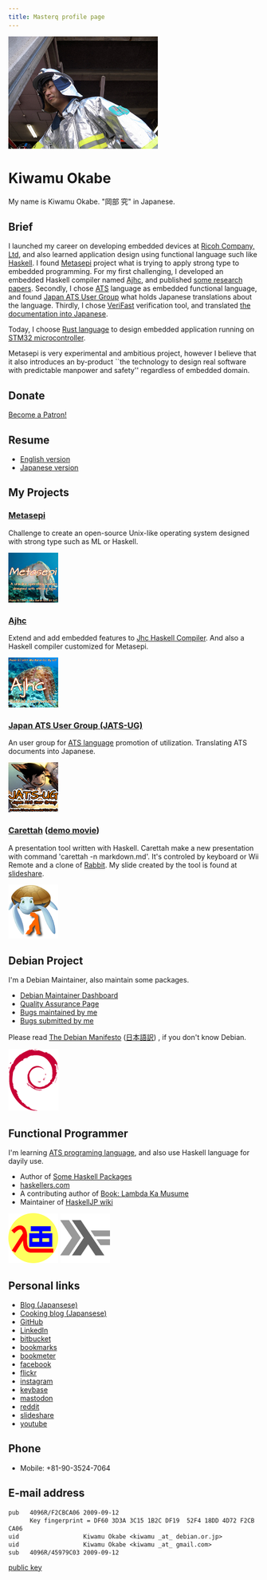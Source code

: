 ```yaml
---
title: Masterq profile page
---
```


<div class="figure_right">
<img alt="my face" src="images/kaketuke-masyo.jpg" onmouseover="this.src='images/yatta-ru.jpg';" onmouseout="this.src='images/kaketuke-masyo.jpg'" />
</div>

# Kiwamu Okabe

My name is Kiwamu Okabe. "岡部 究" in Japanese.

## Brief

I launched my career on developing embedded devices at [Ricoh Company, Ltd](http://www.ricoh.com/), and also learned application design using functional language such like [Haskell](https://www.haskell.org/). I found [Metasepi](http://www.metasepi.org/) project what is trying to apply strong type to embedded programming. For my first challenging, I developed an embedded Haskell compiler named [Ajhc](http://ajhc.metasepi.org/), and published [some research papers](http://www.metasepi.org/papers.html). Secondly, I chose [ATS](http://www.ats-lang.org/) language as embedded functional language, and found [Japan ATS User Group](http://jats-ug.metasepi.org/) what holds Japanese translations about the language. Thirdly, I chose [VeriFast](https://github.com/verifast/verifast) verification tool, and translated [the documentation into Japanese](https://github.com/jverifast-ug/translate/blob/master/Manual/Tutorial/Tutorial.md).

Today, I choose [Rust language](https://www.rust-lang.org/) to design embedded application running on [STM32 microcontroller](https://en.wikipedia.org/wiki/STM32).

Metasepi is very experimental and ambitious project, however I believe that it also introduces an by-product ``the technology to design real software with predictable manpower and safety'' regardless of embedded domain.

## Donate

<a href="https://www.patreon.com/bePatron?u=14024680" data-patreon-widget-type="become-patron-button">Become a Patron!</a><script async src="https://c6.patreon.com/becomePatronButton.bundle.js"></script>

## Resume

* [English version](https://raw.githubusercontent.com/master-q/masterq-docs/master/resume/en/resume_kiwamuokabe.pdf)
* [Japanese version](https://raw.githubusercontent.com/master-q/masterq-docs/master/resume/ja/resume_kiwamuokabe_ja.pdf)

## My Projects

### [Metasepi](http://metasepi.org)

Challenge to create an open-source Unix-like operating system designed with strong type such as ML or Haskell.

![](/images/metasepi_logo_v1_100x100.png)

<script language="javascript" type="text/javascript" src="http://counting.hatelabo.jp/widget?count_id=91783" charset="utf-8"></script>

### [Ajhc](http://ajhc.metasepi.org)

Extend and add embedded features to [Jhc Haskell Compiler](http://repetae.net/computer/jhc/).
And also a Haskell compiler customized for Metasepi.

![](/images/ajhc_logo_beta1.png)

### [Japan ATS User Group (JATS-UG)](http://jats-ug.metasepi.org/)

An user group for [ATS language](http://www.ats-lang.org/) promotion of utilization.
Translating ATS documents into Japanese.

![](/images/jats-ug_logo_v1_100x100.png)

### [Carettah](https://github.com/master-q/carettah) ([demo movie](http://vimeo.com/channels/carettah))

A presentation tool written with Haskell.
Carettah make a new presentation with command 'carettah -n markdown.md'.
It's controled by keyboard or Wii Remote and a clone of [Rabbit](http://rabbit-shockers.org/).
My slide created by the tool is found at [slideshare](http://www.slideshare.net/master_q/).

![](/images/carettah.png)

## Debian Project

I'm a Debian Maintainer, also maintain some packages.

* [Debian Maintainer Dashboard](https://udd.debian.org/dmd/?email1=kiwamu%40debian.or.jp&email2=&email3=&packages=&ignpackages=&format=html#todo)
* [Quality Assurance Page](http://qa.debian.org/developer.php?login=kiwamu%40debian.or.jp)
* [Bugs maintained by me](http://bugs.debian.org/cgi-bin/pkgreport.cgi?maint=kiwamu@debian.or.jp)
* [Bugs submitted by me](http://bugs.debian.org/cgi-bin/pkgreport.cgi?submitter=kiwamu@debian.or.jp)

Please read
[The Debian Manifesto](http://www.debian.org/doc/manuals/project-history/ap-manifesto.html)
([日本語訳](http://www.debian.org/doc/manuals/project-history/ap-manifesto.ja.html))
, if you don't know Debian.

![](images/openlogo-nd-100.png)

## Functional Programmer

I'm learning [ATS programing language](http://www.ats-lang.org/), and also use Haskell language for dayily use.

* Author of [Some Haskell Packages](http://hackage.haskell.org/user/KiwamuOkabe)
* [haskellers.com](http://www.haskellers.com/user/734)
* A contributing author of [Book: Lambda Ka Musume](http://www.paraiso-lang.org/ikmsm/)
* Maintainer of [HaskellJP wiki](http://wiki.haskell.jp/)

![](images/ats_logo.png)
![](images/HaskellLogoStyPreview-1.png)

## Personal links

* [Blog (Japansese)](https://kiwamu.wordpress.com/)
* [Cooking blog (Japansese)](https://dietlifejp.wordpress.com/)
* [GitHub](https://github.com/master-q)
* [LinkedIn](http://www.linkedin.com/in/masterq)
* [bitbucket](https://bitbucket.org/masterq)
* [bookmarks](http://b.hatena.ne.jp/masterq/)
* [bookmeter](http://bookmeter.com/u/35070)
* [facebook](http://www.facebook.com/kiwamu)
* [flickr](http://www.flickr.com/photos/masterq/)
* [instagram](https://www.instagram.com/masterq/)
* [keybase](https://keybase.io/masterq)
* [mastodon](https://pawoo.net/@masterq)
* [reddit](https://www.reddit.com/user/kiwamu)
* [slideshare](http://www.slideshare.net/master_q)
* [youtube](https://www.youtube.com/channel/UCP7HP3b-Nt97jTqkGdvqXhA)

## Phone

* Mobile: +81-90-3524-7064

## E-mail address

~~~
pub   4096R/F2CBCA06 2009-09-12
      Key fingerprint = DF60 3D3A 3C15 1B2C DF19  52F4 18DD 4D72 F2CB CA06
uid                  Kiwamu Okabe <kiwamu _at_ debian.or.jp>
uid                  Kiwamu Okabe <kiwamu _at_ gmail.com>
sub   4096R/45979C03 2009-09-12
~~~

[public key](/keys/F2CBCA06.asc)
